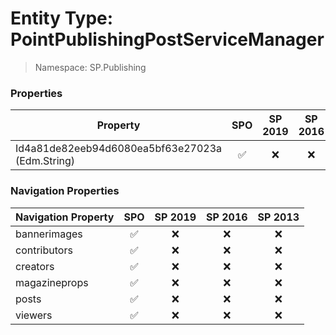 # Entity Type: PointPublishingPostServiceManager

> Namespace: SP.Publishing

### Properties

Property | SPO | SP 2019 | SP 2016 | SP 2013
----------|:---:|:-------:|:-------:|:-------:
Id4a81de82eeb94d6080ea5bf63e27023a (Edm.String) | ✅ | ❌ | ❌ | ❌

### Navigation Properties

Navigation Property | SPO | SP 2019 | SP 2016 | SP 2013
----------|:---:|:-------:|:-------:|:-------:
bannerimages | ✅ | ❌ | ❌ | ❌
contributors | ✅ | ❌ | ❌ | ❌
creators | ✅ | ❌ | ❌ | ❌
magazineprops | ✅ | ❌ | ❌ | ❌
posts | ✅ | ❌ | ❌ | ❌
viewers | ✅ | ❌ | ❌ | ❌